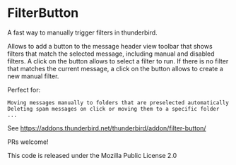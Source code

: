# FilterButton


A fast way to manually trigger filters in thunderbird.

Allows to add a button to the message header view toolbar that shows filters that match the selected message, including manual and disabled filters. A click on the button allows to select a filter to run. If there is no filter that matches the current message, a click on the button allows to create a new manual filter.

Perfect for:

    Moving messages manually to folders that are preselected automatically
    Deleting spam messages on click or moving them to a specific folder
    ...

See https://addons.thunderbird.net/thunderbird/addon/filter-button/

PRs welcome!


This code is released under the Mozilla Public License 2.0
